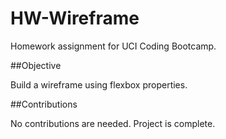 # HW-Wireframe

Homework assignment for UCI Coding Bootcamp. 

##Objective 

Build a wireframe using flexbox properties.

##Contributions 

No contributions are needed. Project is complete. 
